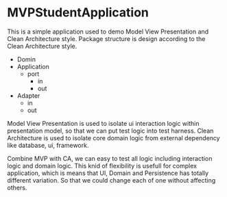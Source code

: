 # MVPStudentApplication
This is a simple application used to demo Model View Presentation and Clean Architecture style.
Package structure is design according to the Clean Architecture style.
- Domin
- Application
  - port
    - in
    - out
- Adapter
  - in
  - out

Model View Presentation is used to isolate ui interaction logic within presentation model, so that we can put test logic into test harness.
Clean Architecture is used to isolate core domain logic from external dependency like database, ui, framework.

Combine MVP with CA, we can easy to test all logic including interaction logic and domain logic.
This knid of flexibility is usefull for complex application, which is means that UI, Domain and Persistence has totally different variation.
So that we could change each of one without affecting others.
